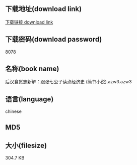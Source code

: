 ## 下载地址(download link)
[下载链接 download link](https://tutu365.netlify.app/?s=%E5%90%8E%E6%B1%89%E9%A3%9F%E8%B4%A7%E5%BF%97%E6%96%B0%E8%A7%A3%EF%BC%9A%E8%B7%9F%E5%BC%A0%E4%B8%83%E5%85%AC%E5%AD%90%E8%AF%BB%E7%82%B9%E7%BB%8F%E6%B5%8E%E5%8F%B2+%28%E7%AE%80%E4%B9%A6%E5%B0%8F%E8%AF%B4%29.azw3)

## 下载密码(download password)
8078

## 名称(book name)
后汉食货志新解：跟张七公子读点经济史 (简书小说).azw3.azw3

## 语言(language)
chinese

## MD5


## 大小(filesize)
304.7 KB
